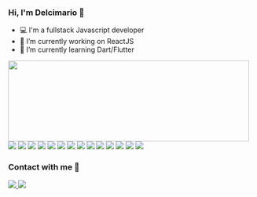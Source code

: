 ### Hi, I'm Delcimario 👋

- 💻 I'm a fullstack Javascript developer
- 🔭 I’m currently working on ReactJS
- 🌱 I’m currently learning Dart/Flutter

<p>
  <img align="left" width="490" height="165" src="https://github-readme-stats.vercel.app/api?username=alvdelci&show_icons=true&hide_border=false&line_height=20&title_color=#B22222icon_color=#B22222&show_owner=true"/>
    <p> 
      <img src="https://img.shields.io/badge/Visual_Studio_Code-0078D4?style=for-the-badge&logo=visual%20studio%20code&logoColor=white"/>
      <img src="https://img.shields.io/badge/Javascript-FCC624?style=for-the-badge&logo=javascript&logoColor=grey"/>
      <img src="https://img.shields.io/badge/Typescript-0078D4?style=for-the-badge&logo=typescript&logoColor=white"/>
      <img src="https://img.shields.io/badge/Flutter-02569B?style=for-the-badge&logo=flutter&logoColor=white"/>
      <img src="https://img.shields.io/badge/Dart-0175C2?style=for-the-badge&logo=dart&logoColor=white"/>
      <img src="https://img.shields.io/badge/Java-ED8B00?style=for-the-badge&logo=java&logoColor=white"/>
      <img src="https://img.shields.io/badge/Linux-FCC624?style=for-the-badge&logo=linux&logoColor=black"/>
      <img src="https://img.shields.io/badge/Bootstrap-563D7C?style=for-the-badge&logo=bootstrap&logoColor=white"/>
      <img src="https://img.shields.io/badge/HTML5-E34F26?style=for-the-badge&logo=html5&logoColor=white"/>
      <img src="https://img.shields.io/badge/CSS3-1572B6?style=for-the-badge&logo=css3&logoColor=white"/>
      <img src="https://img.shields.io/badge/Ubuntu-E95420?style=for-the-badge&logo=ubuntu&logoColor=white"/>
      <img src="https://img.shields.io/badge/MySQL-FCC624?style=for-the-badge&logo=mysql&logoColor=black"/>
      <img src="https://img.shields.io/badge/MongoDB-08540C?style=for-the-badge&logo=mongodb&logoColor=white"/>
      <img src="https://img.shields.io/badge/Git-F05032?style=for-the-badge&logo=git&logoColor=white"/>
    </p>
  </p>
<p>

  
### Contact with me 📝
  
<a href="https://instagram.com/alv_delci" target="_blank">
  <img src="https://img.shields.io/badge/Instagram-D14836?style=for-the-badge&logo=instagram&logoColor=white" />
</a>
<a href="https://www.linkedin.com/in/alvdelci/" target="_blank">
  <img src="https://img.shields.io/badge/LinkedIn-0077B5?style=for-the-badge&logo=linkedin&logoColor=white" />
</a>

